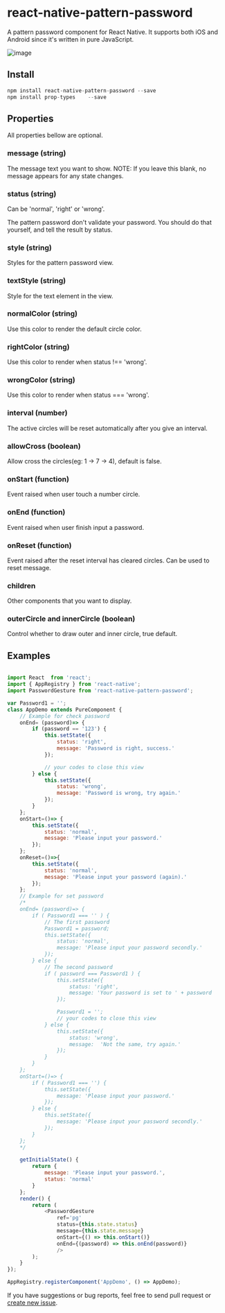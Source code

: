 # react-native-pattern-password

A pattern password component for React Native. It supports both iOS and Android since it's written in pure JavaScript.


![image](https://github.com/hosseinmd/react-native-pattern-password/raw/master/screenshot.gif)

## Install

```javascript
npm install react-native-pattern-password --save
npm install prop-types    --save
```

## Properties

All properties bellow are optional.

### message (string)

The message text you want to show. NOTE: If you leave this blank, no message appears for any state changes.

### status (string)

Can be 'normal', 'right' or 'wrong'.

The pattern password don't validate your password. You should do that yourself, and tell the result by status.

### style (string)

Styles for the pattern password view.

### textStyle (string)

Style for the text element in the view.

### normalColor (string)

Use this color to render the default circle color.

### rightColor (string)

Use this color to render when status !== 'wrong'.

### wrongColor (string)

Use this color to render when status === 'wrong'.

### interval (number)

The active circles will be reset automatically after you give an interval.

### allowCross (boolean)

Allow cross the circles(eg: 1 -> 7 -> 4), default is false.

### onStart (function)

Event raised when user touch a number circle.

### onEnd (function)

Event raised when user finish input a password.

### onReset (function)

Event raised after the reset interval has cleared circles. Can be used to reset message.

### children

Other components that you want to display.

### outerCircle and innerCircle (boolean)

Control whether to draw outer and inner circle, true default.

## Examples

```javascript

import React  from 'react';
import { AppRegistry } from 'react-native';
import PasswordGesture from 'react-native-pattern-password';

var Password1 = '';
class AppDemo extends PureComponent {
    // Example for check password
    onEnd= (password)=> {
        if (password == '123') {
            this.setState({
                status: 'right',
                message: 'Password is right, success.'
            });

            // your codes to close this view
        } else {
            this.setState({
                status: 'wrong',
                message: 'Password is wrong, try again.'
            });
        }
    };
    onStart=()=> {
        this.setState({
            status: 'normal',
            message: 'Please input your password.'
        });
    };
    onReset=()=>{
        this.setState({
            status: 'normal',
            message: 'Please input your password (again).'
        });
    };
    // Example for set password
    /*
    onEnd= (password)=> {
        if ( Password1 === '' ) {
            // The first password
            Password1 = password;
            this.setState({
                status: 'normal',
                message: 'Please input your password secondly.'
            });
        } else {
            // The second password
            if ( password === Password1 ) {
                this.setState({
                    status: 'right',
                    message: 'Your password is set to ' + password
                });

                Password1 = '';
                // your codes to close this view
            } else {
                this.setState({
                    status: 'wrong',
                    message:  'Not the same, try again.'
                });
            }
        }
    };
    onStart=()=> {
        if ( Password1 === '') {
            this.setState({
                message: 'Please input your password.'
            });
        } else {
            this.setState({
                message: 'Please input your password secondly.'
            });
        }
    };
    */

    getInitialState() {
        return {
            message: 'Please input your password.',
            status: 'normal'
        }
    };
    render() {
        return (
            <PasswordGesture
                ref='pg'
                status={this.state.status}
                message={this.state.message}
                onStart={() => this.onStart()}
                onEnd={(password) => this.onEnd(password)}
                />
        );
    }
});

AppRegistry.registerComponent('AppDemo', () => AppDemo);

```

If you have suggestions or bug reports, feel free to send pull request or [create new issue](https://github.com/hosseinmd/react-native-pattern-password/issues/new).
